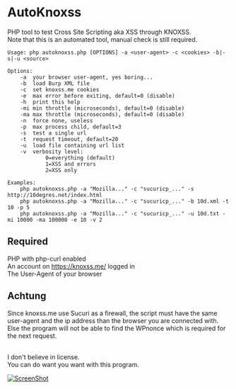 # AutoKnoxss
PHP tool to test Cross Site Scripting aka XSS through KNOXSS.  
Note that this is an automated tool, manual check is still required.  

```
Usage: php autoknoxss.php [OPTIONS] -a <user-agent> -c <cookies> -b|-s|-u <source>

Options:
	-a	your browser user-agent, yes boring...
	-b	load Burp XML file
	-c	set knoxss.me cookies
	-e	max error before exiting, default=0 (disable)
	-h	print this help
	-mi	min throttle (microseconds), default=0 (disable)
	-ma	max throttle (microseconds), default=0 (disable)
	-n	force none, useless
	-p	max process child, default=3
	-s	test a single url
	-t	request timeout, default=20
	-u	load file containing url list
	-v	verbosity level:
			0=everything (default)
			1=XSS and errors
			2=XSS only

Examples:
	php autoknoxss.php -a "Mozilla..." -c "sucuricp_..." -s http://10degres.net/index.html
	php autoknoxss.php -a "Mozilla..." -c "sucuricp_..." -b 10d.xml -t 10 -p 5
	php autoknoxss.php -a "Mozilla..." -c "sucuricp_..." -u 10d.txt -mi 10000 -ma 100000 -e 10 -v 2
```

## Required
PHP with php-curl enabled  
An account on <https://knoxss.me/> logged in  
The User-Agent of your browser  

## Achtung
Since knoxss.me use Sucuri as a firewall, the script must have the same user-agent and the ip address than the browser you are connected with.  
Else the program will not be able to find the WPnonce which is required for the next request.  
<br>

I don't believe in license.  
You can do want you want with this program.  

[![ScreenShot](https://raw.githubusercontent.com/gwen001/autoknoxss/master/example.jpg)](https://github.com/gwen001/autoknoxss)<br>
